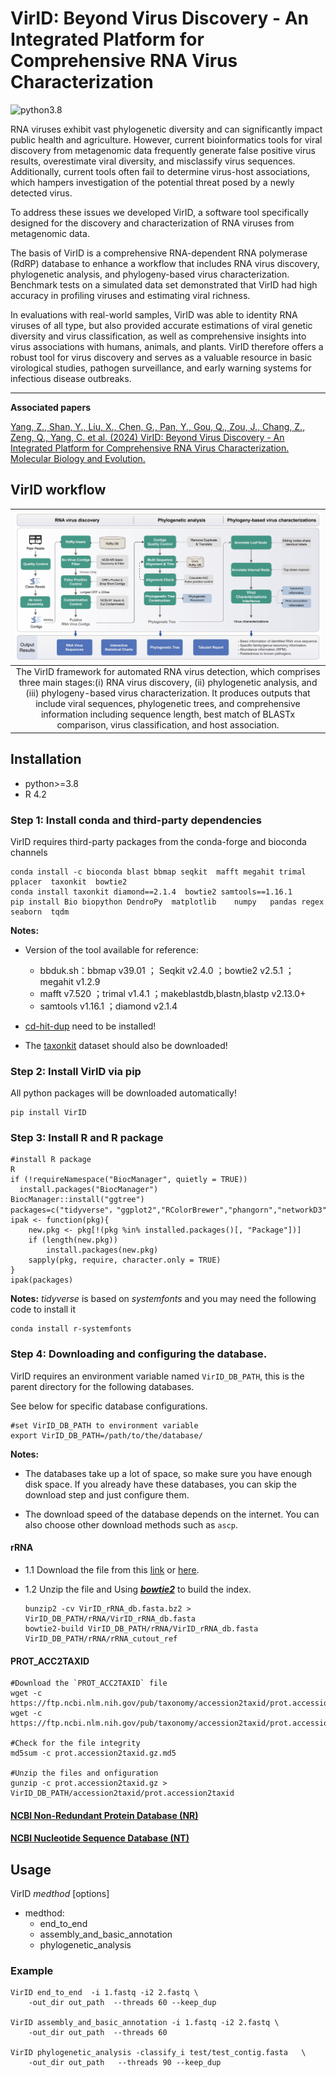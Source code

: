 # **VirID**: Beyond Virus Discovery - An Integrated Platform for Comprehensive RNA Virus Characterization
![python3.8](https://img.shields.io/badge/python-3.8-brightgreen)

RNA viruses exhibit vast phylogenetic diversity and can significantly impact public health and agriculture. However, current bioinformatics tools for viral discovery from metagenomic data frequently generate false positive virus results, overestimate viral diversity, and misclassify virus sequences. Additionally, current tools often fail to determine virus-host associations, which hampers investigation of the potential threat posed by a newly detected virus. 

To address these issues we developed VirID, a software tool specifically designed for the discovery and characterization of RNA viruses from metagenomic data. 

The basis of VirID is a comprehensive RNA-dependent RNA polymerase (RdRP) database to enhance a workflow that includes RNA virus discovery, phylogenetic analysis, and phylogeny-based virus characterization. Benchmark tests on a simulated data set demonstrated that VirID had high accuracy in profiling viruses and estimating viral richness. 

In evaluations with real-world samples, VirID was able to identity RNA viruses of all type, but also provided accurate estimations of viral genetic diversity and virus classification, as well as comprehensive insights into virus associations with humans, animals, and plants. VirID therefore offers a robust tool for virus discovery and serves as a valuable resource in basic virological studies, pathogen surveillance, and early warning systems for infectious disease outbreaks.


---
**Associated papers**


[Yang, Z., Shan, Y., Liu, X., Chen, G., Pan, Y., Gou, Q., Zou, J., Chang, Z., Zeng, Q., Yang, C. et al. (2024) VirID: Beyond Virus Discovery - An Integrated Platform for Comprehensive RNA Virus Characterization. Molecular Biology and Evolution.](https://academic.oup.com/mbe/advance-article/doi/10.1093/molbev/msae202/7781993?searchresult=1)




## VirID workflow



| ![Image](./info/pipeline.jpg)|
|:--:|
| The VirID framework for automated RNA virus detection, which comprises three main stages:(i) RNA virus discovery, (ii) phylogenetic analysis, and (iii) phylogeny-based virus characterization. It produces outputs that include viral sequences, phylogenetic trees, and comprehensive information including sequence length, best match of BLASTx comparison, virus classification, and host association. | 

## Installation
- python>=3.8
- R 4.2

### Step 1: Install conda and third-party dependencies
VirID requires third-party packages from the conda-forge and bioconda channels

```shell
conda install -c bioconda blast bbmap seqkit  mafft megahit trimal  pplacer  taxonkit  bowtie2
conda install taxonkit diamond==2.1.4  bowtie2 samtools==1.16.1
pip install Bio biopython DendroPy  matplotlib    numpy   pandas regex seaborn  tqdm
```
**Notes:**

- Version of the tool available for reference:
  - bbduk.sh：bbmap v39.01 ； Seqkit v2.4.0 ；bowtie2 v2.5.1 ；megahit v1.2.9
  - mafft v7.520 ；trimal v1.4.1 ；makeblastdb,blastn,blastp v2.13.0+
  - samtools v1.16.1 ；diamond v2.1.4

- [cd-hit-dup](https://github.com/weizhongli/cdhit) need to be installed!
- The [taxonkit](https://bioinf.shenwei.me/taxonkit/download/) dataset should also be downloaded!

### Step 2: Install VirID via pip

All python packages will be downloaded automatically!

```shell
pip install VirID
```

### Step 3: Install R and R package

```shell
#install R package
R
if (!requireNamespace("BiocManager", quietly = TRUE))
  install.packages("BiocManager")
BiocManager::install("ggtree")
packages=c("tidyverse"，"ggplot2","RColorBrewer","phangorn","networkD3","jsonlite","dplyr","networkD3","jsonlite")
ipak <- function(pkg){
    new.pkg <- pkg[!(pkg %in% installed.packages()[, "Package"])]
    if (length(new.pkg))  
        install.packages(new.pkg)
    sapply(pkg, require, character.only = TRUE)
}
ipak(packages)
```
**Notes:**
*tidyverse* is based on *systemfonts* and you may need the following code to install it
```shell
conda install r-systemfonts
```

### Step 4: Downloading and configuring the database.

VirID requires an environment variable named `VirID_DB_PATH`, this is the parent directory for the following databases.

See below for specific database configurations.
```shell
#set VirID_DB_PATH to environment variable
export VirID_DB_PATH=/path/to/the/database/
```



**Notes:**

- The databases take up a lot of space, so make sure you have enough disk space. 
If you already have these databases, you can skip the download step and just configure them.

- The download speed of the database depends on the internet. You can also choose other download methods such as `ascp`.


#### rRNA

- 1.1 Download the file from this [link](https://drive.google.com/file/d/1PDbuIG1ZcMRWrQ8nhE50p33B2J1IposQ/view?usp=sharing) or [here](https://zenodo.org/records/10435588/files/VirID_rRNA_db.fasta.bz2?download=1).

- 1.2 Unzip the file and Using ***[bowtie2](https://github.com/BenLangmead/bowtie2)*** to build the index.
    ```shell
    bunzip2 -cv VirID_rRNA_db.fasta.bz2 > VirID_DB_PATH/rRNA/VirID_rRNA_db.fasta
    bowtie2-build VirID_DB_PATH/rRNA/VirID_rRNA_db.fasta VirID_DB_PATH/rRNA/rRNA_cutout_ref
    ```

#### **PROT_ACC2TAXID**

  ```shell
  #Download the `PROT_ACC2TAXID` file
  wget -c https://ftp.ncbi.nlm.nih.gov/pub/taxonomy/accession2taxid/prot.accession2taxid.gz
  wget -c https://ftp.ncbi.nlm.nih.gov/pub/taxonomy/accession2taxid/prot.accession2taxid.gz.md5

  #Check for the file integrity
  md5sum -c prot.accession2taxid.gz.md5

  #Unzip the files and onfiguration
  gunzip -c prot.accession2taxid.gz > VirID_DB_PATH/accession2taxid/prot.accession2taxid
  ```

#### [NCBI Non-Redundant Protein Database (NR)](./info/db_NR.md)



#### [NCBI Nucleotide Sequence Database (NT)](./info/db_NT.md)



## Usage
VirID *medthod* [options]

- medthod:
  - end_to_end
  - assembly_and_basic_annotation
  - phylogenetic_analysis

### Example

```shell
VirID end_to_end  -i 1.fastq -i2 2.fastq \
    -out_dir out_path  --threads 60 --keep_dup
	
VirID assembly_and_basic_annotation -i 1.fastq -i2 2.fastq \
    -out_dir out_path  --threads 60 
	
VirID phylogenetic_analysis -classify_i test/test_contig.fasta   \
	-out_dir out_path   --threads 90 --keep_dup
```
